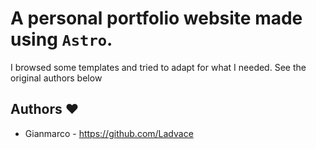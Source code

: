# A personal portfolio website made using `Astro`.
I browsed some templates and tried to adapt for what I needed. See the original authors below

## Authors ❤️

- Gianmarco - https://github.com/Ladvace

